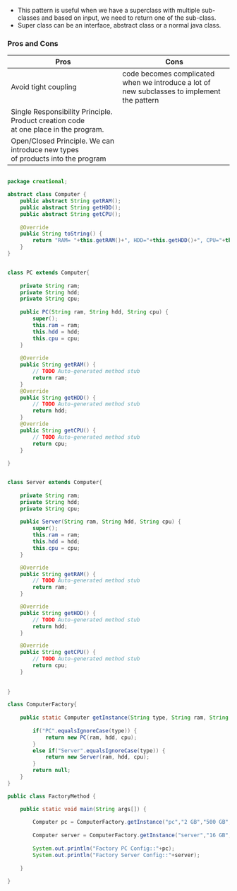 
- This pattern is useful when we have a superclass with multiple sub-classes and based on input, we need to return one of the sub-class.
- Super class can be an interface, abstract class or a normal java class.

### Pros and Cons

<table>
    <thead>
        <tr>
            <th>Pros</th>
            <th>Cons</th>
        </tr>
    </thead>
    <tr>
        <td>Avoid tight coupling</td>
	    <td>code becomes complicated when we introduce a lot of </br> new subclasses to implement the pattern</td>
    </tr>
    <tr>
        <td>Single Responsibility Principle. Product creation code </br>at one place in the program.</td>
    </tr>
    <tr>
        <td>Open/Closed Principle. We can introduce new types </br>of products into the program</td>
    </tr>
</table>


```java

package creational;

abstract class Computer {
	public abstract String getRAM();
	public abstract String getHDD();
	public abstract String getCPU();
	
	@Override
	public String toString() {
		return "RAM= "+this.getRAM()+", HDD="+this.getHDD()+", CPU="+this.getCPU();
	}
}


class PC extends Computer{
	
	private String ram;
	private String hdd;
	private String cpu;
	
	public PC(String ram, String hdd, String cpu) {
		super();
		this.ram = ram;
		this.hdd = hdd;
		this.cpu = cpu;
	}
	
	@Override
	public String getRAM() {
		// TODO Auto-generated method stub
		return ram;
	}
	@Override
	public String getHDD() {
		// TODO Auto-generated method stub
		return hdd;
	}
	@Override
	public String getCPU() {
		// TODO Auto-generated method stub
		return cpu;
	}
	
}


class Server extends Computer{
	
	private String ram;
	private String hdd;
	private String cpu;
	
	public Server(String ram, String hdd, String cpu) {
		super();
		this.ram = ram;
		this.hdd = hdd;
		this.cpu = cpu;
	}

	@Override
	public String getRAM() {
		// TODO Auto-generated method stub
		return ram;
	}

	@Override
	public String getHDD() {
		// TODO Auto-generated method stub
		return hdd;
	}

	@Override
	public String getCPU() {
		// TODO Auto-generated method stub
		return cpu;
	}
	
	
}

class ComputerFactory{
	
	public static Computer getInstance(String type, String ram, String hdd, String cpu) {
		
		if("PC".equalsIgnoreCase(type)) {
			return new PC(ram, hdd, cpu);
		}
		else if("Server".equalsIgnoreCase(type)) {
			return new Server(ram, hdd, cpu);
		}
		return null;
	}
}

public class FactoryMethod {

	public static void main(String args[]) {
		
		Computer pc = ComputerFactory.getInstance("pc","2 GB","500 GB","2.4 GHz");
		
		Computer server = ComputerFactory.getInstance("server","16 GB","1 TB","2.9 GHz");
		
		System.out.println("Factory PC Config::"+pc);
		System.out.println("Factory Server Config::"+server);
		
	}	
	
}

```
